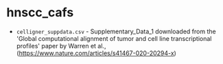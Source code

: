 # hnscc_cafs
* `celligner_suppdata.csv` - Supplementary_Data_1 downloaded from the 'Global computational alignment of tumor and cell line transcriptional profiles' paper by Warren et al., (https://www.nature.com/articles/s41467-020-20294-x)
